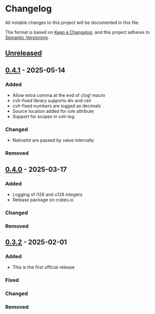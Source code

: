 # Changelog

All notable changes to this project will be documented in this file.

The format is based on [Keep a Changelog](https://keepachangelog.com/en/1.1.0/),
and this project adheres to [Semantic Versioning](https://semver.org/spec/v2.0.0.html).

## [Unreleased]


## [0.4.1] - 2025-05-14

### Added
  - Allow extra comma at the end of clog! macro
  - cvlr-fixed library supports div and ceil
  - cvlr-fixed numbers are logged as decimals
  - Source location added for rule attribute
  - Support for scopes in cvlr-log
### Changed
  - NativeInt are passed by value internally
### Removed


## [0.4.0] - 2025-03-17

### Added
  - Logging of i128 and u128 integers
  - Release package on crates.io

### Changed

### Removed

## [0.3.2] - 2025-02-01

### Added
  - This is the first official release

### Fixed

### Changed

### Removed


[unreleased]: https://github.com/Certora/cvlr/compare/v0.4.1...HEAD
[0.4.1]: https://github.com/Certora/cvlr/compare/v0.4.0...v0.4.1
[0.4.0]: https://github.com/Certora/cvlr/compare/v0.3.2...v0.4.0
[0.3.2]: https://github.com/Certora/cvlr/releases/tag/v0.3.2